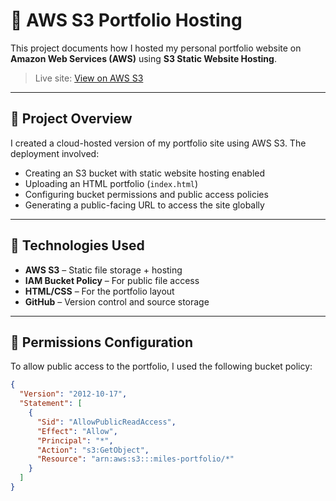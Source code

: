# 🚀 AWS S3 Portfolio Hosting

This project documents how I hosted my personal portfolio website on **Amazon Web Services (AWS)** using **S3 Static Website Hosting**.

> Live site: [View on AWS S3](http://miles-portfolio.s3-website-us-east-1.amazonaws.com)

---

## 📁 Project Overview

I created a cloud-hosted version of my portfolio site using AWS S3. The deployment involved:
- Creating an S3 bucket with static website hosting enabled
- Uploading an HTML portfolio (`index.html`)
- Configuring bucket permissions and public access policies
- Generating a public-facing URL to access the site globally

---

## 🧰 Technologies Used

- **AWS S3** – Static file storage + hosting
- **IAM Bucket Policy** – For public file access
- **HTML/CSS** – For the portfolio layout
- **GitHub** – Version control and source storage

---

## 🔐 Permissions Configuration

To allow public access to the portfolio, I used the following bucket policy:

```json
{
  "Version": "2012-10-17",
  "Statement": [
    {
      "Sid": "AllowPublicReadAccess",
      "Effect": "Allow",
      "Principal": "*",
      "Action": "s3:GetObject",
      "Resource": "arn:aws:s3:::miles-portfolio/*"
    }
  ]
}
